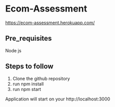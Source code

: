 # Ecom-Assessment

https://ecom-assessment.herokuapp.com/

## Pre_requisites

Node js 

## Steps to follow 

1) Clone the github repository 
2) run npm install 
3) run npm start 

Application will start on your http://localhost:3000


